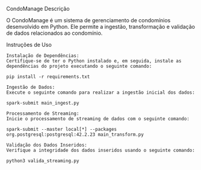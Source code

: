 CondoManage
Descrição

O CondoManage é um sistema de gerenciamento de condomínios desenvolvido em Python. Ele permite a ingestão, transformação e validação de dados relacionados ao condomínio.

Instruções de Uso

    Instalação de Dependências: 
    Certifique-se de ter o Python instalado e, em seguida, instale as dependências do projeto executando o seguinte comando:

    pip install -r requirements.txt

    Ingestão de Dados: 
    Execute o seguinte comando para realizar a ingestão inicial dos dados:

    spark-submit main_ingest.py

    Processamento de Streaming: 
    Inicie o processamento de streaming de dados com o seguinte comando:

    spark-submit --master local[*] --packages org.postgresql:postgresql:42.2.23 main_transform.py

    Validação dos Dados Inseridos: 
    Verifique a integridade dos dados inseridos usando o seguinte comando:

    python3 valida_streaming.py

